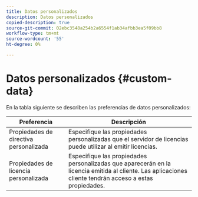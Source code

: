 ```yaml
---
title: Datos personalizados
description: Datos personalizados
copied-description: true
source-git-commit: 02ebc3548a254b2a6554f1ab34afbb3ea5f09bb8
workflow-type: tm+mt
source-wordcount: '55'
ht-degree: 0%

---
```


# Datos personalizados {#custom-data}

En la tabla siguiente se describen las preferencias de datos personalizados:

| Preferencia | Descripción |
|---|---|
| Propiedades de directiva personalizada | Especifique las propiedades personalizadas que el servidor de licencias puede utilizar al emitir licencias. |
| Propiedades de licencia personalizada | Especifique las propiedades personalizadas que aparecerán en la licencia emitida al cliente. Las aplicaciones cliente tendrán acceso a estas propiedades. |
